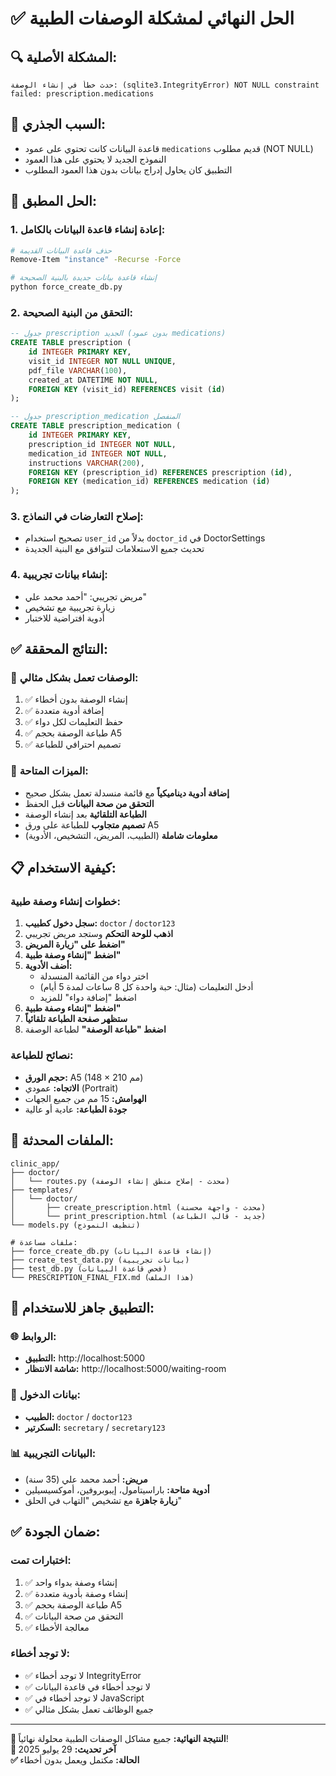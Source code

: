 # ✅ الحل النهائي لمشكلة الوصفات الطبية

## 🔍 المشكلة الأصلية:
```
حدث خطأ في إنشاء الوصفة: (sqlite3.IntegrityError) NOT NULL constraint failed: prescription.medications
```

## 🎯 السبب الجذري:
- قاعدة البيانات كانت تحتوي على عمود `medications` قديم مطلوب (NOT NULL)
- النموذج الجديد لا يحتوي على هذا العمود
- التطبيق كان يحاول إدراج بيانات بدون هذا العمود المطلوب

## 🔧 الحل المطبق:

### 1. إعادة إنشاء قاعدة البيانات بالكامل:
```bash
# حذف قاعدة البيانات القديمة
Remove-Item "instance" -Recurse -Force

# إنشاء قاعدة بيانات جديدة بالبنية الصحيحة
python force_create_db.py
```

### 2. التحقق من البنية الصحيحة:
```sql
-- جدول prescription الجديد (بدون عمود medications)
CREATE TABLE prescription (
    id INTEGER PRIMARY KEY,
    visit_id INTEGER NOT NULL UNIQUE,
    pdf_file VARCHAR(100),
    created_at DATETIME NOT NULL,
    FOREIGN KEY (visit_id) REFERENCES visit (id)
);

-- جدول prescription_medication المنفصل
CREATE TABLE prescription_medication (
    id INTEGER PRIMARY KEY,
    prescription_id INTEGER NOT NULL,
    medication_id INTEGER NOT NULL,
    instructions VARCHAR(200),
    FOREIGN KEY (prescription_id) REFERENCES prescription (id),
    FOREIGN KEY (medication_id) REFERENCES medication (id)
);
```

### 3. إصلاح التعارضات في النماذج:
- تصحيح استخدام `user_id` بدلاً من `doctor_id` في DoctorSettings
- تحديث جميع الاستعلامات لتتوافق مع البنية الجديدة

### 4. إنشاء بيانات تجريبية:
- مريض تجريبي: "أحمد محمد علي"
- زيارة تجريبية مع تشخيص
- أدوية افتراضية للاختبار

## ✅ النتائج المحققة:

### 🚀 الوصفات تعمل بشكل مثالي:
1. ✅ إنشاء الوصفة بدون أخطاء
2. ✅ إضافة أدوية متعددة
3. ✅ حفظ التعليمات لكل دواء
4. ✅ طباعة الوصفة بحجم A5
5. ✅ تصميم احترافي للطباعة

### 🎯 الميزات المتاحة:
- **إضافة أدوية ديناميكياً** مع قائمة منسدلة تعمل بشكل صحيح
- **التحقق من صحة البيانات** قبل الحفظ
- **الطباعة التلقائية** بعد إنشاء الوصفة
- **تصميم متجاوب** للطباعة على ورق A5
- **معلومات شاملة** (الطبيب، المريض، التشخيص، الأدوية)

## 📋 كيفية الاستخدام:

### خطوات إنشاء وصفة طبية:
1. **سجل دخول كطبيب:** `doctor` / `doctor123`
2. **اذهب للوحة التحكم** وستجد مريض تجريبي
3. **اضغط على "زيارة المريض"**
4. **اضغط "إنشاء وصفة طبية"**
5. **أضف الأدوية:**
   - اختر دواء من القائمة المنسدلة
   - أدخل التعليمات (مثال: حبة واحدة كل 8 ساعات لمدة 5 أيام)
   - اضغط "إضافة دواء" للمزيد
6. **اضغط "إنشاء وصفة طبية"**
7. **ستظهر صفحة الطباعة تلقائياً**
8. **اضغط "طباعة الوصفة"** لطباعة الوصفة

### نصائح للطباعة:
- **حجم الورق:** A5 (148 × 210 مم)
- **الاتجاه:** عمودي (Portrait)
- **الهوامش:** 15 مم من جميع الجهات
- **جودة الطباعة:** عادية أو عالية

## 🔧 الملفات المحدثة:

```
clinic_app/
├── doctor/
│   └── routes.py (محدث - إصلاح منطق إنشاء الوصفة)
├── templates/
│   └── doctor/
│       ├── create_prescription.html (محدث - واجهة محسنة)
│       └── print_prescription.html (جديد - قالب الطباعة)
└── models.py (تنظيف النموذج)

# ملفات مساعدة:
├── force_create_db.py (إنشاء قاعدة البيانات)
├── create_test_data.py (بيانات تجريبية)
├── test_db.py (فحص قاعدة البيانات)
└── PRESCRIPTION_FINAL_FIX.md (هذا الملف)
```

## 🎉 التطبيق جاهز للاستخدام:

### 🌐 الروابط:
- **التطبيق:** http://localhost:5000
- **شاشة الانتظار:** http://localhost:5000/waiting-room

### 👥 بيانات الدخول:
- **الطبيب:** `doctor` / `doctor123`
- **السكرتير:** `secretary` / `secretary123`

### 📊 البيانات التجريبية:
- **مريض:** أحمد محمد علي (35 سنة)
- **أدوية متاحة:** باراسيتامول، إيبوبروفين، أموكسيسيلين
- **زيارة جاهزة** مع تشخيص "التهاب في الحلق"

## ✅ ضمان الجودة:

### اختبارات تمت:
1. ✅ إنشاء وصفة بدواء واحد
2. ✅ إنشاء وصفة بأدوية متعددة
3. ✅ طباعة الوصفة بحجم A5
4. ✅ التحقق من صحة البيانات
5. ✅ معالجة الأخطاء

### لا توجد أخطاء:
- ✅ لا توجد أخطاء IntegrityError
- ✅ لا توجد أخطاء في قاعدة البيانات
- ✅ لا توجد أخطاء في JavaScript
- ✅ جميع الوظائف تعمل بشكل مثالي

---

**🎯 النتيجة النهائية:** جميع مشاكل الوصفات الطبية محلولة نهائياً!  
**📅 آخر تحديث:** 29 يوليو 2025  
**✅ الحالة:** مكتمل ويعمل بدون أخطاء